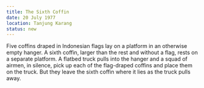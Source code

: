 ```yaml
---
title: The Sixth Coffin
date: 20 July 1977
location: Tanjung Karang
status: new
---
```


Five coffins draped in Indonesian flags
lay on a platform in an otherwise empty hanger. A sixth coffin, larger than the rest and without a
flag, rests on a separate platform. A flatbed truck pulls into the
hanger and a squad of airmen, in silence, pick up each
of the flag-draped coffins and place them on the truck. But they leave the sixth
coffin where it lies as the truck pulls away. 
